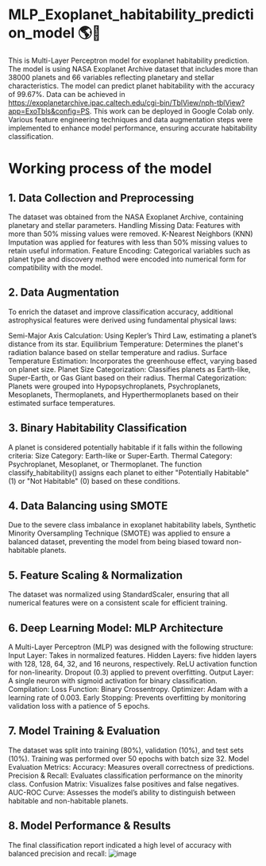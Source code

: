 # MLP_Exoplanet_habitability_prediction_model 🌎🌱
This is Multi-Layer Perceptron model for exoplanet habitability prediction. The model is using NASA Exoplanet Archive dataset that includes more than 38000 planets and 66 variables reflecting planetary and stellar characteristics. The model can predict planet habitability with the accuracy of 99.67%. 
Data can be achieved in https://exoplanetarchive.ipac.caltech.edu/cgi-bin/TblView/nph-tblView?app=ExoTbls&config=PS.
This work can be deployed in Google Colab only.
Various feature engineering techniques and data augmentation steps were implemented to enhance model performance, ensuring accurate habitability classification.
# Working process of the model
## 1. Data Collection and Preprocessing
The dataset was obtained from the NASA Exoplanet Archive, containing planetary and stellar parameters.
Handling Missing Data:
Features with more than 50% missing values were removed.
K-Nearest Neighbors (KNN) Imputation was applied for features with less than 50% missing values to retain useful information.
Feature Encoding:
Categorical variables such as planet type and discovery method were encoded into numerical form for compatibility with the model.
## 2. Data Augmentation
To enrich the dataset and improve classification accuracy, additional astrophysical features were derived using fundamental physical laws:

Semi-Major Axis Calculation: Using Kepler’s Third Law, estimating a planet’s distance from its star.
Equilibrium Temperature: Determines the planet's radiation balance based on stellar temperature and radius.
Surface Temperature Estimation: Incorporates the greenhouse effect, varying based on planet size.
Planet Size Categorization: Classifies planets as Earth-like, Super-Earth, or Gas Giant based on their radius.
Thermal Categorization: Planets were grouped into Hypopsychroplanets, Psychroplanets, Mesoplanets, Thermoplanets, and Hyperthermoplanets based on their estimated surface temperatures.
## 3. Binary Habitability Classification
A planet is considered potentially habitable if it falls within the following criteria:
Size Category: Earth-like or Super-Earth.
Thermal Category: Psychroplanet, Mesoplanet, or Thermoplanet.
The function classify_habitability() assigns each planet to either "Potentially Habitable" (1) or "Not Habitable" (0) based on these conditions.
## 4. Data Balancing using SMOTE
Due to the severe class imbalance in exoplanet habitability labels, Synthetic Minority Oversampling Technique (SMOTE) was applied to ensure a balanced dataset, preventing the model from being biased toward non-habitable planets.
## 5. Feature Scaling & Normalization
The dataset was normalized using StandardScaler, ensuring that all numerical features were on a consistent scale for efficient training.
## 6. Deep Learning Model: MLP Architecture
A Multi-Layer Perceptron (MLP) was designed with the following structure:
Input Layer: Takes in normalized features.
Hidden Layers:
five hidden layers with 128, 128, 64, 32, and 16 neurons, respectively.
ReLU activation function for non-linearity.
Dropout (0.3) applied to prevent overfitting.
Output Layer:
A single neuron with sigmoid activation for binary classification.
Compilation:
Loss Function: Binary Crossentropy.
Optimizer: Adam with a learning rate of 0.003.
Early Stopping: Prevents overfitting by monitoring validation loss with a patience of 5 epochs.
## 7. Model Training & Evaluation
The dataset was split into training (80%), validation (10%), and test sets (10%).
Training was performed over 50 epochs with batch size 32.
Model Evaluation Metrics:
Accuracy: Measures overall correctness of predictions.
Precision & Recall: Evaluates classification performance on the minority class.
Confusion Matrix: Visualizes false positives and false negatives.
AUC-ROC Curve: Assesses the model’s ability to distinguish between habitable and non-habitable planets.
## 8. Model Performance & Results
The final classification report indicated a high level of accuracy with balanced precision and recall:
![image](https://github.com/user-attachments/assets/45bcab32-02e5-4e10-a5db-1a79b1649b2b)
